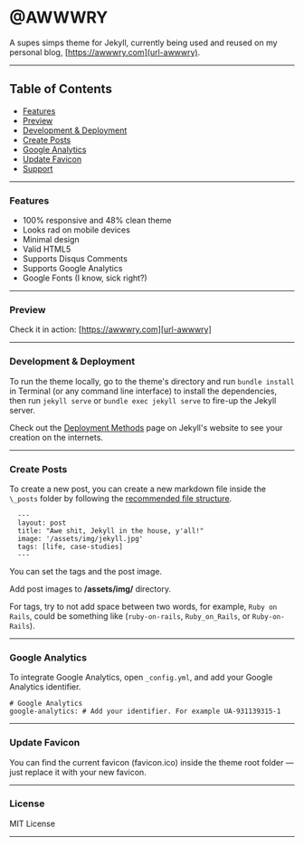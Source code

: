 # @AWWWRY

A supes simps theme for Jekyll, currently being used and reused on my personal blog, [https://awwwry.com](url-awwwry).

* * *

Table of Contents
-----------------
*   [Features](#features)
*   [Preview](#preview)
*   [Development & Deployment](#development&deployment)
*   [Create Posts](#CreatePosts)
*   [Google Analytics](#GoogleAnalytics)
*   [Update Favicon](#UpdateFavicon)
*   [Support](#Support)

* * *

### Features

* 100% responsive and 48% clean theme
* Looks rad on mobile devices
* Minimal design
* Valid HTML5
* Supports Disqus Comments
* Supports Google Analytics
* Google Fonts (I know, sick right?)

* * *

### Preview

Check it in action: [https://awwwry.com][url-awwwry]

* * *

### Development & Deployment

To run the theme locally, go to the theme's directory and run `bundle install` in Terminal (or any command line interface) to install the dependencies, then run `jekyll serve` or `bundle exec jekyll serve` to fire-up the Jekyll server.

Check out the [Deployment Methods](https://jekyllrb.com/docs/deployment-methods/) page on Jekyll's website to see your creation on the internets.

* * *

### Create Posts

To create a new post, you can create a new markdown file inside the `\_posts` folder by following the [recommended file structure](https://jekyllrb.com/docs/posts/#creating-post-files).

      ---
      layout: post
      title: "Awe shit, Jekyll in the house, y'all!"
      image: '/assets/img/jekyll.jpg'
      tags: [life, case-studies]
      ---

You can set the tags and the post image.

Add post images to **/assets/img/** directory.

For tags, try to not add space between two words, for example, `Ruby on Rails`, could be something like (`ruby-on-rails`, `Ruby_on_Rails`, or `Ruby-on-Rails`).

* * *

### Google Analytics

To integrate Google Analytics, open `_config.yml`, and add your Google Analytics identifier.

    # Google Analytics
    google-analytics: # Add your identifier. For example UA-931139315-1


* * *

### Update Favicon

You can find the current favicon (favicon.ico) inside the theme root folder — just replace it with your new favicon.

* * *
### License

MIT License

* * *
  
[url-awwwry]: https://awwwry.com
